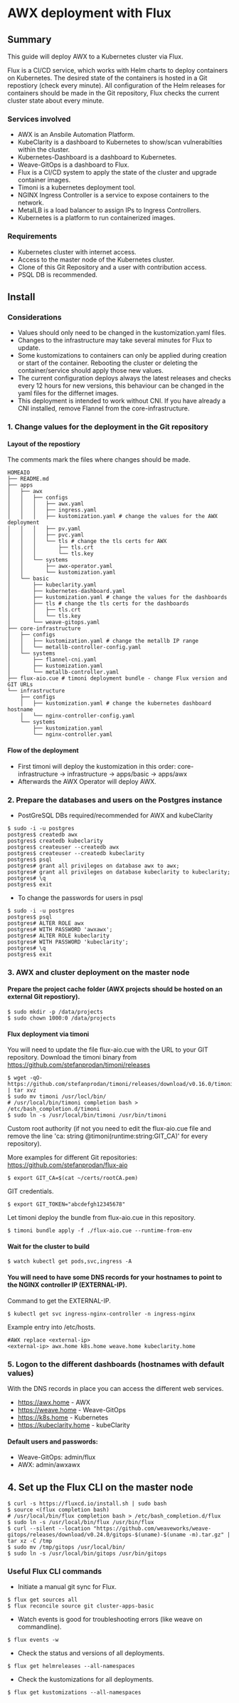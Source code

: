 # AWX deployment with Flux
## Summary
This guide will deploy AWX to a Kubernetes cluster via Flux.

Flux is a CI/CD service, which works with Helm charts to deploy containers on Kubernetes. The desired state of the containers is hosted in a Git repostiory (check every minute).
All configuration of the Helm releases for containers should be made in the Git repository, Flux checks the current cluster state about every minute.
### Services involved
- AWX is an Ansbile Automation Platform.
- KubeClarity is a dashboard to Kubernetes to show/scan vulnerabilties within the cluster.
- Kubernetes-Dashboard is a dashboard to Kubernetes.
- Weave-GitOps is a dashboard to Flux.
- Flux is a CI/CD system to apply the state of the cluster and upgrade container images.
- Timoni is a kubernetes deployment tool.
- NGINX Ingress Controller is a service to expose containers to the network.
- MetalLB is a load balancer to assign IPs to Ingress Controllers.
- Kubernetes is a platform to run containerized images.
### Requirements
- Kubernetes cluster with internet access.
- Access to the master node of the Kubernetes cluster.
- Clone of this Git Repository and a user with contribution access.
- PSQL DB is recommended.
## Install
### Considerations
- Values should only need to be changed in the kustomization.yaml files.
- Changes to the infrastructure may take several minutes for Flux to update.
- Some kustomizations to containers can only be applied during creation or start of the container. Rebooting the cluster or deleting the container/service should apply those new values.
- The current configuration deploys always the latest releases and checks every 12 hours for new versions, this behaviour can be changed in the yaml files for the differnet images.
- This deployment is intended to work without CNI. If you have already a CNI installed, remove Flannel from the core-infrastructure.
### 1. Change values for the deployment in the Git repository
#### Layout of the repostiory
The comments mark the files where changes should be made.
```
HOMEAIO
├── README.md
├── apps
│   ├── awx
│   │   ├── configs
│   │   │   ├── awx.yaml
│   │   │   ├── ingress.yaml
│   │   │   ├── kustomization.yaml # change the values for the AWX deployment
│   │   │   ├── pv.yaml
│   │   │   ├── pvc.yaml
│   │   │   └── tls # change the tls certs for AWX
│   │   │       ├── tls.crt
│   │   │       └── tls.key
│   │   └── systems
│   │       ├── awx-operator.yaml
│   │       └── kustomization.yaml
│   └── basic
│       ├── kubeclarity.yaml
│       ├── kubernetes-dashboard.yaml
│       ├── kustomization.yaml # change the values for the dashboards
│       ├── tls # change the tls certs for the dashboards
│       │   ├── tls.crt
│       │   └── tls.key
│       └── weave-gitops.yaml
├── core-infrastructure
│   ├── configs
│   │   ├── kustomization.yaml # change the metallb IP range
│   │   └── metallb-controller-config.yaml
│   └── systems
│       ├── flannel-cni.yaml
│       ├── kustomization.yaml
│       └── metallb-controller.yaml
├── flux-aio.cue # timoni deployment bundle - change Flux version and GIT URLs
└── infrastructure
    ├── configs
    │   ├── kustomization.yaml # change the kubernetes dashboard hostname
    │   └── nginx-controller-config.yaml
    └── systems
        ├── kustomization.yaml
        └── nginx-controller.yaml
```
#### Flow of the deployment
- First timoni will deploy the kustomization in this order: core-infrastructure -> infrastructure -> apps/basic -> apps/awx
- Afterwards the AWX Operator will deploy AWX.
### 2. Prepare the databases and users on the Postgres instance
- PostGreSQL DBs required/recommended for AWX and kubeClarity
```
$ sudo -i -u postgres
postgres$ createdb awx
postgres$ createdb kubeclarity
postgres$ createuser --createdb awx
postgres$ createuser --createdb kubeclarity
postgres$ psql
postgres# grant all privileges on database awx to awx;
postgres# grant all privileges on database kubeclarity to kubeclarity;
postgres# \q
postgres$ exit
```
- To change the passwords for users in psql
```
$ sudo -i -u postgres
postgres$ psql
postgres# ALTER ROLE awx
postgres# WITH PASSWORD 'awxawx';
postgres# ALTER ROLE kubeclarity
postgres# WITH PASSWORD 'kubeclarity';
postgres# \q
postgres$ exit
```
### 3. AWX and cluster deployment on the master node
#### Prepare the project cache folder (AWX projects should be hosted on an external Git repostiory).
```
$ sudo mkdir -p /data/projects
$ sudo chown 1000:0 /data/projects
```
#### Flux deployment via timoni
You will need to update the file flux-aio.cue with the URL to your GIT repository.
Download the timoni binary from https://github.com/stefanprodan/timoni/releases
```
$ wget -qO- https://github.com/stefanprodan/timoni/releases/download/v0.16.0/timoni_0.16.0_linux_amd64.tar.gz | tar xvz
$ sudo mv timoni /usr/locl/bin/
# /usr/local/bin/timoni completion bash > /etc/bash_completion.d/timoni
$ sudo ln -s /usr/local/bin/timoni /usr/bin/timoni
```
Custom root authority (if not you need to edit the flux-aio.cue file and remove the line 'ca: string @timoni(runtime:string:GIT_CA)' for every repository).

More examples for different Git repositories: https://github.com/stefanprodan/flux-aio
```
$ export GIT_CA=$(cat ~/certs/rootCA.pem)
```
GIT credentials.
```
$ export GIT_TOKEN="abcdefgh12345678"
```
Let timoni deploy the bundle from flux-aio.cue in this repository.
```
$ timoni bundle apply -f ./flux-aio.cue --runtime-from-env
```
#### Wait for the cluster to build
```
$ watch kubectl get pods,svc,ingress -A
```
#### You will need to have some DNS records for your hostnames to point to the NGINX controller IP (EXTERNAL-IP).
Command to get the EXTERNAL-IP.
```
$ kubectl get svc ingress-nginx-controller -n ingress-nginx
```
Example entry into /etc/hosts.
```
#AWX replace <external-ip>
<external-ip> awx.home k8s.home weave.home kubeclarity.home
```
### 5. Logon to the different dashboards (hostnames with default values)
With the DNS records in place you can access the different web services.
- https://awx.home - AWX
- https://weave.home - Weave-GitOps
- https://k8s.home - Kubernetes
- https://kubeclarity.home - kubeClarity
#### Default users and passwords:
- Weave-GitOps: admin/flux
- AWX: admin/awxawx
## 4. Set up the Flux CLI on the master node
```
$ curl -s https://fluxcd.io/install.sh | sudo bash
$ source <(flux completion bash)
# /usr/local/bin/flux completion bash > /etc/bash_completion.d/flux
$ sudo ln -s /usr/local/bin/flux /usr/bin/flux
$ curl --silent --location "https://github.com/weaveworks/weave-gitops/releases/download/v0.24.0/gitops-$(uname)-$(uname -m).tar.gz" | tar xz -C /tmp
$ sudo mv /tmp/gitops /usr/local/bin/
$ sudo ln -s /usr/local/bin/gitops /usr/bin/gitops
```
### Useful Flux CLI commands
- Initiate a manual git sync for Flux.
```
$ flux get sources all
$ flux reconcile source git cluster-apps-basic
```
- Watch events is good for troubleshooting errors (like weave on commandline).
```
$ flux events -w
```
- Check the status and versions of all deployments.
```
$ flux get helmreleases --all-namespaces
```
- Check the kustomizations for all deployments.
```
$ flux get kustomizations --all-namespaces
```